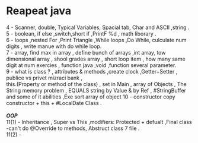 # Reapeat java 
 4 - Scanner, double, Typical Variables, Spacial tab, Char and ASCII ,string .</br>
 5 - boolean, if else ,switch,short if ,PrintF %d , math liborary . </br>
 6 - loops ,nested For ,Print Triangle ,While loops ,Do While, culculate num digits , write manue with do while loop. </br>
 7 - array, find max in array , define bunch of arrays ,int array, tow dimensional array , shool grades array , short loop item , how many same digit at num exercies , function java ,void ,function several parameter.</br>
 9 -  what is class ? , attributes & methods ,create clock ,Getter+Setter , publice vs privet mizraci bank ,</br>
 this.(Property or method of the class) , set in Main , array of Objects , The String memory problem , EQUALS string by Value & by Ref , #StringBuffer and some of it abilities 
  ,Exe sort array of object 
 10 - constructor copy constructor + this + #LocalDate Class .</br>
  </br>
 ***OOP*** </br>
 11(1) - Inheritance   , Super vs This ,modifiers: Protected + defualt ,Final class -can't do @Override to methods, Abstruct class 7 file .</br>
 11(2) -
 
